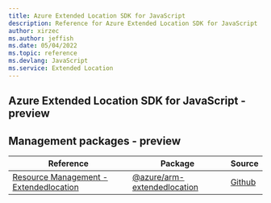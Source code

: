 ```yaml
---
title: Azure Extended Location SDK for JavaScript
description: Reference for Azure Extended Location SDK for JavaScript
author: xirzec
ms.author: jeffish
ms.date: 05/04/2022
ms.topic: reference
ms.devlang: JavaScript
ms.service: Extended Location
---
```

## Azure Extended Location SDK for JavaScript - preview
## Management packages - preview
| Reference | Package | Source |
|---|---|---|
|[Resource Management - Extendedlocation](javascript/api/overview/azure/arm-extendedlocation-readme)|[@azure/arm-extendedlocation](https://www.npmjs.com/package/@azure/arm-extendedlocation)|[Github](https://github.com/Azure/azure-sdk-for-js/blob/main/sdk/extendedlocation/arm-extendedlocation)|

